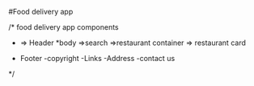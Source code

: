 #Food delivery app

/* food delivery app components
* => Header
*body
    =>search
    =>restaurant container
        => restaurant card

* Footer
    -copyright
    -Links
    -Address
    -contact us

*/

<!-- class based components notes -->
<!-- 
1] why do we need to write super(props)
sol1: The purpose of using the super constructor with a props argument is to allow a component to inherit the properties of its parent component and also pass in additional properties as arguments to the component.
sol2: In React class components, the super() keyword is used to call the constructor of the parent class (which in most cases is React.Component). This is necessary because when you define a constructor in a subclass (your component), you override the constructor of the parent class. Without calling super(), the parent class's constructor won't be executed, potentially leading to unexpected behavior, particularly if the parent class sets up important functionality.

2] how to update state variables in class components?
sol: 
    this.setState: ({
      count: this.state.count + 1;
      count1: this.state.count1 + 1;  
    })

    here multiple state variables can be batched up and updated , instead of calling seperate setState for updating state variables.
    => behind scenes setState compares the state object with provided object and updates only the avaialble key/state variables without modifying other state variables. it does this by checking the difference between the objects.

3] How are parent and  child component life cycle method work?
sol => In parent first constructor is called, then render of parent is called , once  a child class component is encountered , child constructor is called , then child render is called and then child componentDidMount is called later parent componentDidMount is called. 

4] what is componentDidMount used for?
sol => componentDidMount is used to make API calls because in react , a component's instance is created -> then it is rendered -> then API call is made -> then the component is re-rendered.

5]Why can't we have a callback function of useEffect async?
sol => This is because the useEffect hook expects its effect function to return either a cleanup function or nothing at all. This is due to the useEffect() hook's callback function's asynchronous execution and lack of blocking. Therefore, we must follow a specific pattern if we want to call an asynchronous function inside the useEffect() hook

* Modularity => breaking code into small modules. 
* Single respponsibility principle => code performs only a specific functionality/serves a single purpose

*Chunking/Code Splitting/ Dynamic bundling/Lazy Loading/on demand loading/dynamic import

6]Why we got this error : A component suspended while responding to
    synchronous input. This will cause the UI to be replaced with a loading indicator.
    To fix, updates that suspend should be wrapped with startTransition? How does
    suspense fix this error?
sol: => We get this error because when we lazy load a component , it takes some time to download and load  the lazy component, during this time react freezes the rendering as there is no component to render. 
    <Suspense fallback={<>Your JSX </>}><YourComponent/></Suspense> 
    wrapping your component using suspense like above solves above problem , as during loading your component jsx inside fallback renders until component is ready for rendering.
 
 7] When do we and why do we need suspense?
 sol: => React Suspense is a feature introduced to handle asynchronous operations such as data fetching and code splitting in React applications. It allows components to suspend rendering while they're waiting for some data or resources to load asynchronously

 8]Advantages and disadvantages of using this code splitting pattern?
 sol: => Advantages:
        1)Reduced Initial Load Time:=> Only the essential code required for the initial render is loaded upfront, while additional code is fetched asynchronously as needed.
        
        2)Improved Performance :=> Smaller initial bundles and lazy loading of non-essential code result in improved performance, especially on slower networks or devices. 
        
        3)Better Resource Management :=> Code splitting allows you to manage resources more efficiently by loading components or modules only when they're needed. This helps conserve memory and prevents unnecessary loading of unused code.
        
        4)Scalability:=> As your application grows, code splitting becomes increasingly important for maintaining performance. It allows you to scale your application without sacrificing load times or performance.
        
        5)Enhanced Developer Experience:=> Code splitting promotes a more modular and maintainable codebase. It encourages the separation of concerns and makes it easier to reason about individual parts of your application.

    Disadvantages:
        1)Complexity :=>  Implementing code splitting adds complexity to your application. You need to carefully manage dependencies, handle loading states, and ensure that code is split in a way that doesn't break functionality or user experience.
        
        2)Tooling Dependencies:Proper code splitting often requires additional tooling and build configuration. While tools like webpack and React.lazy() make it easier, setting up and configuring these tools can be time-consuming and require expertise
        
        3)Network Overhead:=> Fetching additional code chunks over the network introduces network overhead, especially on slower connections
        
        4)Debugging Challenges:=> Code splitting can make debugging more challenging, especially when dealing with asynchronous loading and complex dependency trees. It may be harder to trace issues back to their source, requiring additional effort and tooling for debugging.
        
        5)Potential for Flickering or Delay:=> If not implemented properly, code splitting can lead to flickering or delays in rendering as components or modules are loaded asynchronously. Careful management of loading states and user experience is necessary to mitigate these issues.



 -->
